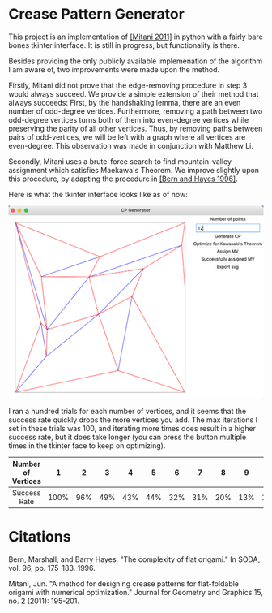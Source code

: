 
# Crease Pattern Generator

This project is an implementation of [[Mitani 2011]](https://citeseerx.ist.psu.edu/document?repid=rep1&type=pdf&doi=285c77274d592f20a3b6d518e1bfae146c8c7632) in python with a fairly bare bones tkinter interface. It is still in progress, but functionality is there.

Besides providing the only publicly available implemenation of the algorithm I am aware of, two improvements were made upon the method.

Firstly, Mitani did not prove that the edge-removing procedure in step 3 would always succeed. We provide a simple extension of their method that always succeeds: First, by the handshaking lemma, there are an even number of odd-degree vertices. Furthermore, removing a path between two odd-degree vertices turns both of them into even-degree vertices while preserving the parity of all other vertices. Thus, by removing paths between pairs of odd-vertices, we will be left with a graph where all vertices are even-degree. This observation was made in conjunction with Matthew Li.

Secondly, Mitani uses a brute-force search to find mountain-valley assignment which satisfies Maekawa's Theorem. We improve slightly upon this procedure, by adapting the procedure in [[Bern and Hayes 1996]](http://graphics8.nytimes.com/packages/blogs/images/BernHayes-1.origami.SODA96.pdf).

Here is what the tkinter interface looks like as of now:

![image info](./examples/interface.png)

I ran a hundred trials for each number of vertices, and it seems that the success rate quickly drops the more vertices you add. The max iterations I set in these trials was 100, and iterating more times does result in a higher success rate, but it does take longer (you can press the button multiple times in the tkinter face to keep on optimizing).

| Number of Vertices| 1 | 2 | 3 | 4 | 5 | 6 | 7 | 8 | 9 | 10 | 11 |
| :---: | :---: | :---: | :---: | :---: | :---: | :---: | :---: | :---: | :---: | :---: | :---: |
| Success Rate | 100% | 96% | 49% | 43% | 44% | 32% | 31% | 20% | 13% | 10% | 6% |

# Citations
Bern, Marshall, and Barry Hayes. "The complexity of flat origami." In SODA, vol. 96, pp. 175-183. 1996.

Mitani, Jun. "A method for designing crease patterns for flat-foldable origami with numerical optimization." Journal for Geometry and Graphics 15, no. 2 (2011): 195-201.
